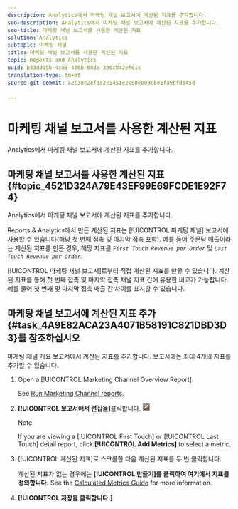 ```yaml
---
description: Analytics에서 마케팅 채널 보고서에 계산된 지표를 추가합니다.
seo-description: Analytics에서 마케팅 채널 보고서에 계산된 지표를 추가합니다.
seo-title: 마케팅 채널 보고서를 사용한 계산된 지표
solution: Analytics
subtopic: 마케팅 채널
title: 마케팅 채널 보고서를 사용한 계산된 지표
topic: Reports and Analytics
uuid: b33dd05b-4c85-436b-88da-396cb42ef01c
translation-type: tm+mt
source-git-commit: a2c38c2cf3a2c1451e2c60e003ebe1fa9bfd145d

---
```



# 마케팅 채널 보고서를 사용한 계산된 지표

Analytics에서 마케팅 채널 보고서에 계산된 지표를 추가합니다.

## 마케팅 채널 보고서를 사용한 계산된 지표 {#topic_4521D324A79E43EF99E69FCDE1E92F74}

Analytics에서 마케팅 채널 보고서에 계산된 지표를 추가합니다.

Reports &amp; Analytics에서 만든 계산된 지표는 [!UICONTROL 마케팅 채널] 보고서에 사용할 수 있습니다(해당 첫 번째 접촉 및 마지막 접촉 포함). 예를 들어 주문당 매출이라는 계산된 지표를 만든 경우, 해당 지표를 *`First Touch Revenue per Order`* 및 *`Last Touch Revenue per Order`*.

[!UICONTROL 마케팅 채널 보고서]로부터 직접 계산된 지표를 만들 수 있습니다. 계산된 지표를 통해 첫 번째 접촉 및 마지막 접촉 채널 지표 간에 유용한 비교가 가능합니다. 예를 들어 첫 번째 및 마지막 접촉 매출 간 차이를 표시할 수 있습니다.

## 마케팅 채널 보고서에 계산된 지표 추가{#task_4A9E82ACA23A4071B58191C821DBD3D3}를 참조하십시오 

마케팅 채널 개요 보고서에서 계산된 지표를 추가합니다. 보고서에는 최대 4개의 지표를 추가할 수 있습니다.

1. Open a [!UICONTROL Marketing Channel Overview Report].

   See [Run Marketing Channel reports](../../components/c-marketing-channels/t-reports-sc.md#task_AED9E5814809432AB00955CC54F80C84).

1. **[!UICONTROL 보고서에서 편집을]**&#x200B;클릭합니다. ![](assets/metric_edit_icon.png)

   >[!NOTE]
   >
   >If you are viewing a [!UICONTROL First Touch] or [!UICONTROL Last Touch] detail report, click **[!UICONTROL Add Metrics]** to select a metric.

1. [!UICONTROL 계산된 지표]로 스크롤한 다음 계산된 지표를 두 번 클릭합니다.

   계산된 지표가 없는 경우에는 **[!UICONTROL 만들기]를 클릭하여 여기에서 지표를 정의합니다.** See the [Calculated Metrics Guide](https://marketing.adobe.com/resources/help/en_US/analytics/calcmetrics/) for more information.
1. **[!UICONTROL 저장을 클릭합니다.]**
